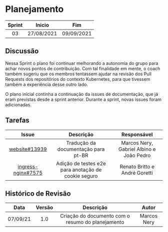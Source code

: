 # Planejamento 
|Sprint|Inicio|Fim|
|:--:|:--:|:--:|
|03|27/08/2021|09/09/2021|
## Discussão
Nessa Sprint o plano foi continuar melhorando a autonomia do grupo para achar novos pontos de contribuição.
Com tal finalidade em mente, o coach também sugeriu que os membros tentassem ajudar na revisão dos Pull Requests dos repositórios do contexto Kubernetes, para que tivessem também a experiência desse outro lado.

O plano inicial continha a continuação da issues de documentação, que já eram previstas desde a sprint anterior.
Durante a sprint, novas issues foram adicionadas.

## Tarefas

|Issue|Descrição|Responsável|
|:--:|:--:|:--:|
|[website#13939](https://github.com/kubernetes/website/issues/13939)|Tradução da documentação para pt-BR|Marcos Nery, Gabriel Albino e João Pedro|
|[ingress-nginx#7575](https://github.com/kubernetes/ingress-nginx/issues/7575)|Adição de testes e2e para anotação de cookie seguro|Renato Britto e André Goretti|

## Histórico de Revisão
|Data|Versão|Descrição|Autor|
|:--:|:--:|:--:|:--:|
|07/09/21|1.0|Criação do documento com o resumo do planejamento|Marcos Nery|
